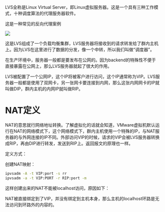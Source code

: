 LVS全称是Linux Virtual Server，即Linux虚拟服务器。这是一个具有三种工作模式，十种调度算法的代理服务器软件。

这是一种常见的反向代理案例

![](http://www.zsythink.net/wp-content/uploads/2017/07/070617_0124_1.png)

这是LVS组成了一个负载均衡集群，LVS服务器将接收到的请求转发给了群内主机上。因为LVS在这里进行了数据的分发，像一个中转，所以我们叫做“调度器”。

在生产环境中，服务器一般都是要发布在公网的。因为backend的特殊性不便于直接暴露在公网上，那么LVS服务器就起了很大的作用。

LVS被配置了一个公网IP，这个IP将被客户进行访问，这个IP通常称为VIP。LVS服务器一般都是使用了双网卡，另一张网卡要连接到内网，那么这张内网网卡的IP就叫做DIP，群内主机的内网IP就叫做RIP。

# NAT定义

NAT的意思就行网络地址转换。了解虚拟化的话就会知道，VMware虚拟机默认运行在NAT的网络模式下，这个网络模式下，群内主机使用一个特殊的IP，与NAT服务器的与外网连接的IP不同。外部访问VIP的时候，请求的VIP会被LVS服务器转换成RIP，再由DIP进行转发，发送到RIP上。返回报文的原理也一样。

定义方式：

创建NAT映射：

```bash
ipvsadm -A -t VIP:port -s rr
ipvsadm -a -t VIP:PORT -r RIP:port -m
```

这样创建出来的NAT不能被localhost访问，原因如下：

NAT被直接绑定到了VIP，并没有绑定到主机本身，那么主机的localhost环路是无法访问到环路外的内容的。

